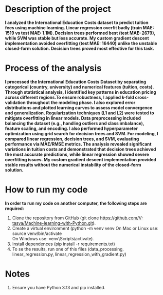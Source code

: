 # Description of the project

**I analyzed the International Education Costs dataset to predict tuition fees using machine learning. Linear regression overfit badly (train MAE: 1519 vs test MAE: 1.1M). Decision trees performed best (test MAE: 2679), while SVM was stable but less accurate. My custom gradient descent implementation avoided overfitting (test MAE: 16440) unlike the unstable closed-form solution. Decision trees proved most effective for this task.**

# Process of the analysis

**I processed the International Education Costs Dataset by separating categorical (country, university) and numerical features (tuition, costs). Through statistical analysis, I identified key patterns in education pricing across different regions.To ensure robustness, I applied k-fold cross-validation throughout the modeling phase. I also explored error distributions and plotted learning curves to assess model convergence and generalization. Regularization techniques (L1 and L2) were tested to mitigate overfitting in linear models. Data preprocessing included balancing the dataset (e.g., handling outliers and class imbalance), feature scaling, and encoding. I also performed hyperparameter optimization using grid search for decision trees and SVM. For modeling, I compared linear regression, decision trees, and SVM, evaluating performance via MAE/RMSE metrics. The analysis revealed significant variations in tuition costs and demonstrated that decision trees achieved the most accurate predictions, while linear regression showed severe overfitting issues. My custom gradient descent implementation provided stable results without the numerical instability of the closed-form solution.**

# How to run my code

**In order to run my code on another computer, the following steps are required:**

1. Clone the repository from GitHub (git clone https://github.com/V-tasya/Machine-learning-with-Python.git).
2. Create a virtual environment (python -m venv venv 
On Mac or Linux use: source venv/bin/activate  
On Windows use: venv\Scripts\activate).
3. Install dependences (pip install -r requirements.txt)
4. To se the results, run one of this files (data_processing, linear_regression.py, linear_regression_with_gradient.py)

# Notes

1. Ensure you have Python 3.13 and pip installed.